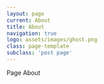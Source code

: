 ```yaml
---
layout: page
current: About
title: About
navigation: true
logo: assets/images/ghost.png
class: page-template
subclass: 'post page'
---
```


Page About